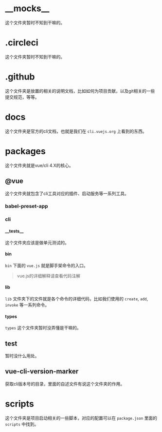 # \_\_mocks\_\_
这个文件夹暂时不知到干嘛的。

# .circleci
这个文件夹暂时不知到干嘛的。

# .github
这个文件夹是放置的相关的说明文档，比如如何为项目贡献，以及git相关的一些提交规范，等等。

# docs
这个文件夹是官方的cli文档，也就是我们在 `cli.vuejs.org` 上看到的东西。

# packages
这个文件夹就是vue/cli 4.X的核心。

## @vue
这个文件夹就包含了cli工具对应的插件、启动服务等一系列工具。

### babel-preset-app

### cli
#### \_\_tests\_\_
这个文件夹应该是做单元测试的。

#### bin
`bin` 下面的 `vue.js` 就是脚手架命令的入口。

> vue.js的详细解释请查看代码注解

#### lib
`lib` 文件夹下的文件就是各个命令的详细代码，比如我们使用的 `create`, `add`, `invoke` 等一系列命令。

#### types
`types` 这个文件夹暂时没弄懂是干嘛的。

## test
暂时没什么用处。

## vue-cli-version-marker
获取cli版本号的目录，里面的自述文件有说这个文件夹的作用。

# scripts
这个文件夹是项目启动相关的一些脚本，对应的配置可以在 `package.json` 里面的 `scripts` 中找到。


